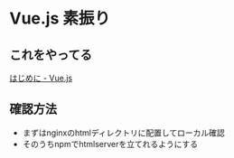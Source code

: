 # Vue.js 素振り

## これをやってる
[はじめに - Vue.js](https://jp.vuejs.org/v2/guide/)

## 確認方法
* まずはnginxのhtmlディレクトリに配置してローカル確認
* そのうちnpmでhtmlserverを立てれるようにする
